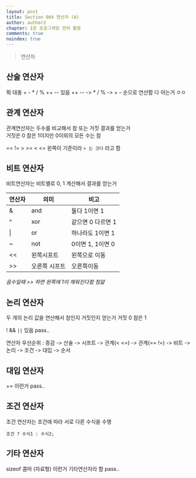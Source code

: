 ```yaml
---
layout: post
title: Section 004 연산자 (A)
author: author2
chapter: 1장 프로그래밍 언어 활용
comments: true
noindex: true
---
```

>연산자

## 산술 연산자

뭐 대충 + - * / % ++ -- 있음 ++ -- -> * / % -> + - 순으로 연산함 다 아는거 ㅇㅇ

## 관계 연산자

관계연산자는 두수를 비교해서 참 또는 거짓 결과를 얻는거    
거짓은 0 참은 1이지만 0이외의 모든 수는 참

== != > >= < <= 왼쪽이 기준이라 `> 는 크다` 라고 함

## 비트 연산자

비트연산자는 비트별로 0, 1 계산해서 결과를 얻는거

|연산자|의미|비고|
|---|---|---|
|&|and|둘다 1이면 1|
|^|xor|같으면 0 다르면 1|
|&#124;|or|하나라도 1이면 1|
|&#126;|not|0이면 1, 1이면 0|
|<<|왼쪽시프트|왼쪽으로 이동|
|>>|오른쪽 시프트|오른쪽이동|

*음수일때 >> 하면 왼쪽에 1이 채워진다함 첨앎*

## 논리 연산자

두 개의 논리 값을 연산해서 참인지 거짓인지 얻는거 거짓 0 참은 1

! && ```||``` 있음 pass..

연산자 우선순위 : 증감 -> 산술 -> 시프트 -> 관계(< <=) -> 관계(== !=) -> 비트 -> 논리 -> 조건 -> 대입 -> 순서

## 대입 연산자

+= 이런거 pass..

## 조건 연산자

조건 연산자는 조건에 따라 서로 다른 수식을 수행

`조건 ? 수식1 : 수식2;`

## 기타 연산자

sizeof 콤마 (자료형) 이런거 기타연산자라 함 pass..
